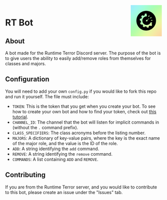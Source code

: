 <img src="RT_Logo.png" alt="Logo" title = "Logo" align="right" width="100" height="100" />

# RT Bot
## About
A bot made for the Runtime Terror Discord server. The purpose of the bot is to give users the ability to easily add/remove roles from themselves for classes and majors.
## Configuration
You will need to add your own `config.py` if you would like to fork this repo and run it yourself. The file must include:
* `TOKEN`: This is the token that you get when you create your bot. To see how to create your own bot and how to find your token, check out [this tutorial](https://discordpy.readthedocs.io/en/latest/discord.html).
* `CHANNEL_ID`: The channel that the bot will listen for implicit commands in (without the `.` command prefix).
* `CLASS_SPECIFIERS`: The class acronyms before the listing number.
* `MAJORS`: A dictionary of key-value pairs, where the key is the exact name of the major role, and the value is the ID of the role.
* `ADD`: A string identifying the `add` command.
* `REMOVE`: A string identifying the `remove` command.
* `COMMANDS`: A list containing `ADD` and `REMOVE`.
## Contributing
If you are from the Runtime Terror server, and you would like to contribute to this bot, please create an issue under the "Issues" tab.